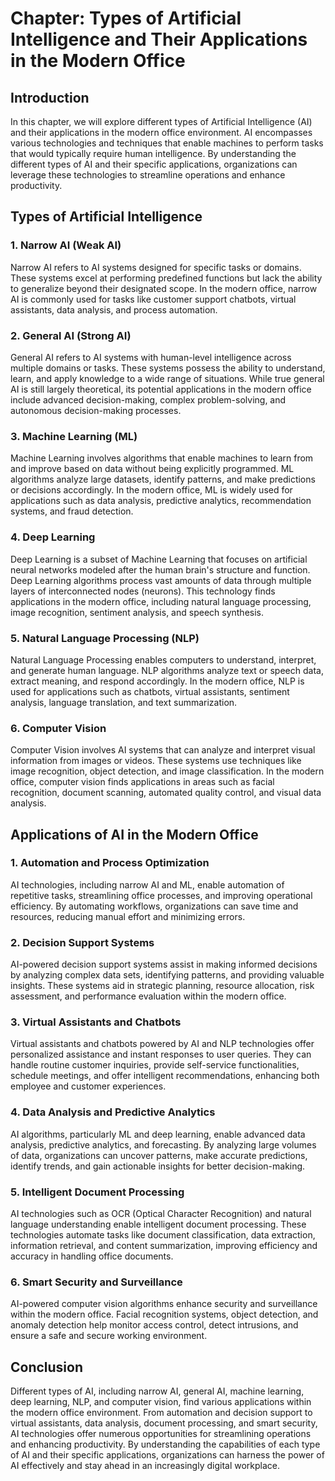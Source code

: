 Chapter: Types of Artificial Intelligence and Their Applications in the Modern Office
=====================================================================================

Introduction
------------

In this chapter, we will explore different types of Artificial Intelligence (AI) and their applications in the modern office environment. AI encompasses various technologies and techniques that enable machines to perform tasks that would typically require human intelligence. By understanding the different types of AI and their specific applications, organizations can leverage these technologies to streamline operations and enhance productivity.

Types of Artificial Intelligence
--------------------------------

### 1. Narrow AI (Weak AI)

Narrow AI refers to AI systems designed for specific tasks or domains. These systems excel at performing predefined functions but lack the ability to generalize beyond their designated scope. In the modern office, narrow AI is commonly used for tasks like customer support chatbots, virtual assistants, data analysis, and process automation.

### 2. General AI (Strong AI)

General AI refers to AI systems with human-level intelligence across multiple domains or tasks. These systems possess the ability to understand, learn, and apply knowledge to a wide range of situations. While true general AI is still largely theoretical, its potential applications in the modern office include advanced decision-making, complex problem-solving, and autonomous decision-making processes.

### 3. Machine Learning (ML)

Machine Learning involves algorithms that enable machines to learn from and improve based on data without being explicitly programmed. ML algorithms analyze large datasets, identify patterns, and make predictions or decisions accordingly. In the modern office, ML is widely used for applications such as data analysis, predictive analytics, recommendation systems, and fraud detection.

### 4. Deep Learning

Deep Learning is a subset of Machine Learning that focuses on artificial neural networks modeled after the human brain's structure and function. Deep Learning algorithms process vast amounts of data through multiple layers of interconnected nodes (neurons). This technology finds applications in the modern office, including natural language processing, image recognition, sentiment analysis, and speech synthesis.

### 5. Natural Language Processing (NLP)

Natural Language Processing enables computers to understand, interpret, and generate human language. NLP algorithms analyze text or speech data, extract meaning, and respond accordingly. In the modern office, NLP is used for applications such as chatbots, virtual assistants, sentiment analysis, language translation, and text summarization.

### 6. Computer Vision

Computer Vision involves AI systems that can analyze and interpret visual information from images or videos. These systems use techniques like image recognition, object detection, and image classification. In the modern office, computer vision finds applications in areas such as facial recognition, document scanning, automated quality control, and visual data analysis.

Applications of AI in the Modern Office
---------------------------------------

### 1. Automation and Process Optimization

AI technologies, including narrow AI and ML, enable automation of repetitive tasks, streamlining office processes, and improving operational efficiency. By automating workflows, organizations can save time and resources, reducing manual effort and minimizing errors.

### 2. Decision Support Systems

AI-powered decision support systems assist in making informed decisions by analyzing complex data sets, identifying patterns, and providing valuable insights. These systems aid in strategic planning, resource allocation, risk assessment, and performance evaluation within the modern office.

### 3. Virtual Assistants and Chatbots

Virtual assistants and chatbots powered by AI and NLP technologies offer personalized assistance and instant responses to user queries. They can handle routine customer inquiries, provide self-service functionalities, schedule meetings, and offer intelligent recommendations, enhancing both employee and customer experiences.

### 4. Data Analysis and Predictive Analytics

AI algorithms, particularly ML and deep learning, enable advanced data analysis, predictive analytics, and forecasting. By analyzing large volumes of data, organizations can uncover patterns, make accurate predictions, identify trends, and gain actionable insights for better decision-making.

### 5. Intelligent Document Processing

AI technologies such as OCR (Optical Character Recognition) and natural language understanding enable intelligent document processing. These technologies automate tasks like document classification, data extraction, information retrieval, and content summarization, improving efficiency and accuracy in handling office documents.

### 6. Smart Security and Surveillance

AI-powered computer vision algorithms enhance security and surveillance within the modern office. Facial recognition systems, object detection, and anomaly detection help monitor access control, detect intrusions, and ensure a safe and secure working environment.

Conclusion
----------

Different types of AI, including narrow AI, general AI, machine learning, deep learning, NLP, and computer vision, find various applications within the modern office environment. From automation and decision support to virtual assistants, data analysis, document processing, and smart security, AI technologies offer numerous opportunities for streamlining operations and enhancing productivity. By understanding the capabilities of each type of AI and their specific applications, organizations can harness the power of AI effectively and stay ahead in an increasingly digital workplace.
